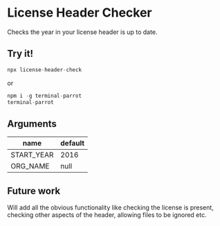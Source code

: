 # License Header Checker

Checks the year in your license header is up to date.

## Try it!
```js
npx license-header-check
```

or

```js
npm i -g terminal-parrot
terminal-parrot
```
## Arguments
| name       | default |
| ----       | ------- |
| START_YEAR | 2016    |
| ORG_NAME   | null    |

## Future work
Will add all the obvious functionality like checking the license is present, checking other aspects of the header, allowing files to be ignored etc.
